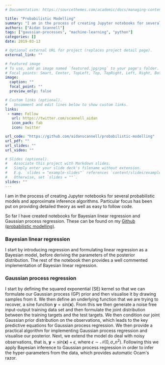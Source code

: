 ```yaml
---
# Documentation: https://sourcethemes.com/academic/docs/managing-content/

title: "Probabilistic Modelling"
summary: "I am in the process of creating Jupyter notebooks for several probabilistic models (Bayesian linear regression, Gaussian process regression) and approximate inference algorithms. Particular focus has been put on providing detailed theory as well as easy to follow code."
authors: ["Aidan Scannell"]
tags: ["gaussian-processes", "machine-learning", "python"]
categories: []
date: 2019-03-13

# Optional external URL for project (replaces project detail page).
external_link: ""

# Featured image
# To use, add an image named `featured.jpg/png` to your page's folder.
# Focal points: Smart, Center, TopLeft, Top, TopRight, Left, Right, BottomLeft, Bottom, BottomRight.
image:
  caption: ""
  focal_point: ""
  preview_only: false

# Custom links (optional).
#   Uncomment and edit lines below to show custom links.
links:
 - name: Follow
   url: https://twitter.com/scannell_aidan
   icon_pack: fab
   icon: twitter

url_code: "https://github.com/aidanscannell/probabilistic-modelling"
url_pdf: ""
url_slides: ""
url_video: ""

# Slides (optional).
#   Associate this project with Markdown slides.
#   Simply enter your slide deck's filename without extension.
#   E.g. `slides = "example-slides"` references `content/slides/example-slides.md`.
#   Otherwise, set `slides = ""`.
slides: ""
---
```

I am in the process of creating Jupyter notebooks for several probabilistic models and approximate inference algorithms. Particular focus has been put on providing detailed theory as well as easy to follow code.

So far I have created notebooks for Bayesian linear regression and Gaussian process regression. These can be found on my [Github (probabilistic modelling)](https://github.com/aidanscannell/probabilistic-modelling).

### Bayesian linear regression
I start by introducing regression and formulating linear regression as a Bayesian model, before deriving
the parameters of the posterior distribution. The rest of the notebook then provides a well commented implementation of Bayesian
linear regression. 

### Gaussian process regression
I start by defining the squared exponential (SE) kernel so that we can formulate our Gaussian process (GP) prior and then visualise it by drawing samples from it. We then define an underlying function that we are trying to recover, a sine function $\mathbf{y} = sin(\mathbf{x})$. From this we then generate a noise free input-output training data set and then formulate the joint distribution between the training targets and the test targets. We then condition our joint Gaussian prior distribution on the observations, which leads to the key predictive equations for Gaussian process regression. We then provide a practical algorithm for implementing Gaussian process regression and visualise our posterior. Next, we extend the model do deal with noisy observations, that is, $\mathbf{y} = sin(\mathbf{x}) + \epsilon$, where $\epsilon \sim \mathcal{N}(0, \sigma\_n^2)$. Following this we apply Bayesian inference to Gaussian process regression in order to infer the hyper-parameters from the data, which provides automatic Ocam's razor. 
<!--Noise free-->
<!--Noisy observations -->
<!--Hyper-parameter optimisation -->

